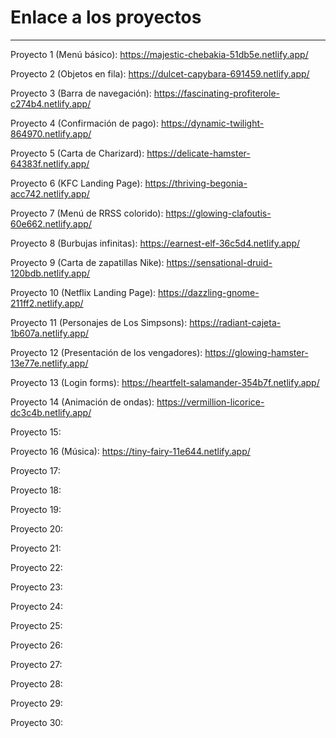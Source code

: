 # Enlace a los proyectos

---

Proyecto 1 (Menú básico): https://majestic-chebakia-51db5e.netlify.app/

Proyecto 2 (Objetos en fila): https://dulcet-capybara-691459.netlify.app/

Proyecto 3 (Barra de navegación): https://fascinating-profiterole-c274b4.netlify.app/

Proyecto 4 (Confirmación de pago): https://dynamic-twilight-864970.netlify.app/

Proyecto 5 (Carta de Charizard): https://delicate-hamster-64383f.netlify.app/

Proyecto 6 (KFC Landing Page): https://thriving-begonia-acc742.netlify.app/

Proyecto 7 (Menú de RRSS colorido): https://glowing-clafoutis-60e662.netlify.app/

Proyecto 8 (Burbujas infinitas): https://earnest-elf-36c5d4.netlify.app/

Proyecto 9 (Carta de zapatillas Nike): https://sensational-druid-120bdb.netlify.app/

Proyecto 10 (Netflix Landing Page): https://dazzling-gnome-211ff2.netlify.app/

Proyecto 11 (Personajes de Los Simpsons): https://radiant-cajeta-1b607a.netlify.app/

Proyecto 12 (Presentación de los vengadores): https://glowing-hamster-13e77e.netlify.app/

Proyecto 13 (Login forms): https://heartfelt-salamander-354b7f.netlify.app/

Proyecto 14 (Animación de ondas): https://vermillion-licorice-dc3c4b.netlify.app/

Proyecto 15:

Proyecto 16 (Música): https://tiny-fairy-11e644.netlify.app/

Proyecto 17:

Proyecto 18:

Proyecto 19:

Proyecto 20:

Proyecto 21:

Proyecto 22:

Proyecto 23:

Proyecto 24:

Proyecto 25:

Proyecto 26:

Proyecto 27:

Proyecto 28:

Proyecto 29:

Proyecto 30:

